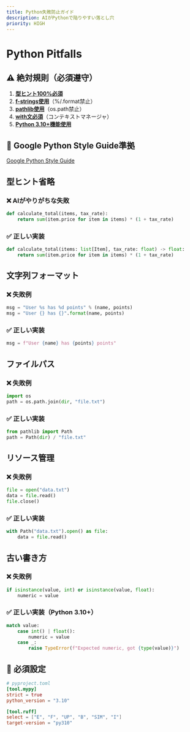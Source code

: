 ```yaml
---
title: Python失敗防止ガイド
description: AIがPythonで陥りやすい落とし穴
priority: HIGH
---
```


# Python Pitfalls

## ⚠️ 絶対規則（必須遵守）

1. **[型ヒント100%必須](#型ヒント省略)**
2. **[f-strings使用](#文字列フォーマット)**（%/.format禁止）
3. **[pathlib使用](#ファイルパス)**（os.path禁止）
4. **[with文必須](#リソース管理)**（コンテキストマネージャ）
5. **[Python 3.10+機能使用](#古い書き方)**

## 🎯 Google Python Style Guide準拠
[Google Python Style Guide](https://google.github.io/styleguide/pyguide.html)

## 型ヒント省略

### ❌ AIがやりがちな失敗
```python
def calculate_total(items, tax_rate):
    return sum(item.price for item in items) * (1 + tax_rate)
```

### ✅ 正しい実装
```python
def calculate_total(items: list[Item], tax_rate: float) -> float:
    return sum(item.price for item in items) * (1 + tax_rate)
```

## 文字列フォーマット

### ❌ 失敗例
```python
msg = "User %s has %d points" % (name, points)
msg = "User {} has {}".format(name, points)
```

### ✅ 正しい実装
```python
msg = f"User {name} has {points} points"
```

## ファイルパス

### ❌ 失敗例
```python
import os
path = os.path.join(dir, "file.txt")
```

### ✅ 正しい実装
```python
from pathlib import Path
path = Path(dir) / "file.txt"
```

## リソース管理

### ❌ 失敗例
```python
file = open("data.txt")
data = file.read()
file.close()
```

### ✅ 正しい実装
```python
with Path("data.txt").open() as file:
    data = file.read()
```

## 古い書き方

### ❌ 失敗例
```python
if isinstance(value, int) or isinstance(value, float):
    numeric = value
```

### ✅ 正しい実装（Python 3.10+）
```python
match value:
    case int() | float():
        numeric = value
    case _:
        raise TypeError(f"Expected numeric, got {type(value)}")
```

## 📐 必須設定

```toml
# pyproject.toml
[tool.mypy]
strict = true
python_version = "3.10"

[tool.ruff]
select = ["E", "F", "UP", "B", "SIM", "I"]
target-version = "py310"
```